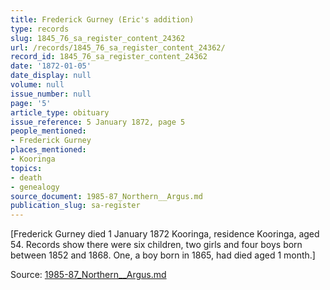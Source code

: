 ```yaml
---
title: Frederick Gurney (Eric's addition)
type: records
slug: 1845_76_sa_register_content_24362
url: /records/1845_76_sa_register_content_24362/
record_id: 1845_76_sa_register_content_24362
date: '1872-01-05'
date_display: null
volume: null
issue_number: null
page: '5'
article_type: obituary
issue_reference: 5 January 1872, page 5
people_mentioned:
- Frederick Gurney
places_mentioned:
- Kooringa
topics:
- death
- genealogy
source_document: 1985-87_Northern__Argus.md
publication_slug: sa-register
---
```


[Frederick Gurney died 1 January 1872 Kooringa, residence Kooringa, aged 54.  Records show there were six children, two girls and four boys born between 1852 and 1868.  One, a boy born in 1865, had died aged 1 month.]

Source: [1985-87_Northern__Argus.md](/downloads/markdown/1985-87_Northern__Argus.md)

